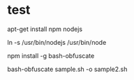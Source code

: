 # test
apt-get install npm nodejs

ln -s /usr/bin/nodejs /usr/bin/node

npm install -g bash-obfuscate

bash-obfuscate sample.sh -o sample2.sh

